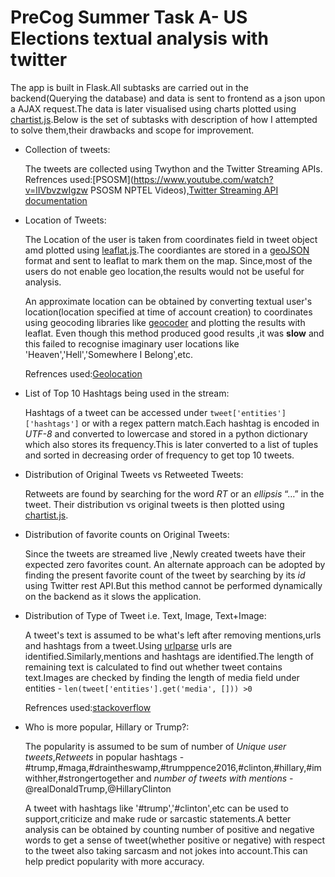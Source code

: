 # PreCog Summer Task A- US Elections textual analysis with twitter

The app is built in Flask.All subtasks are  carried out in the backend(Querying the database) and data is sent to frontend as a json upon a AJAX request.The data is later visualised using charts plotted using [chartist.js](https://gionkunz.github.io/chartist-js/).Below is the set of subtasks with description of how I attempted to solve them,their drawbacks and scope for improvement. 

*	Collection of tweets:

	The tweets are collected using Twython and the Twitter Streaming APIs.
	Refrences used:[PSOSM](https://www.youtube.com/watch?v=lIVbvzwIgzw PSOSM NPTEL Videos),[Twitter Streaming API documentation](https://dev.twitter.com/streaming/overview)

*	Location of Tweets:

	The Location of the user is taken from coordinates field in tweet object amd plotted using 
	[leaflat.js](http://leafletjs.com/).The coordiantes are stored in a [geoJSON](http://geojson.org/) format and sent to leaflat to mark them on the map.
	Since,most of the users do not enable geo location,the results would not be useful for analysis.

	An approximate location can be obtained by converting textual user's location(location specified at 	time of account creation) to coordinates using geocoding libraries like [geocoder](http://geocoder.readthedocs.io/) and plotting the results with leaflat.
		Even though this method produced good results ,it was **slow** and this failed to recognise imaginary user locations like 'Heaven','Hell','Somewhere I Belong',etc.

	Refrences used:[Geolocation](https://marcobonzanini.com/2015/06/16/mining-twitter-data-with-python-and-js-part-7-geolocation-and-interactive-maps/)

*	List of Top 10 Hashtags being used in the stream:

	Hashtags of a tweet can be accessed under `tweet['entities']['hashtags']` or with a regex pattern match.Each hashtag is encoded in *UTF-8* and converted to lowercase and stored in a python dictionary which also stores its frequency.This is later converted to a list of tuples and sorted in decreasing order of frequency to get top 10 tweets.


*	Distribution of Original Tweets vs Retweeted Tweets:
	
	Retweets are found by searching for the word *RT* or an *ellipsis* “…” in the tweet.
	Their distribution vs original tweets is then plotted using [chartist.js](https://gionkunz.github.io/chartist-js/).

*	Distribution of favorite counts on Original Tweets:
		
	Since the tweets are streamed live ,Newly created tweets have their expected zero favorites count.
	An alternate approach can be adopted by finding the present favorite count of the tweet by searching by its *id* using Twitter rest API.But this method cannot be performed dynamically on the backend as it slows the application.

*	Distribution of Type of Tweet i.e. Text, Image, Text+Image:
		
	A tweet's text is assumed to be what's left after removing mentions,urls and hashtags from a tweet.Using [urlparse](https://docs.python.org/2/library/urlparse.html) urls are identified.Similarly,mentions and hashtags are identified.The length of remaining text is calculated to find out whether tweet contains text.Images are checked by finding the length of media field under entities - `len(tweet['entities'].get('media', [])) >0`

	Refrences used:[stackoverflow](http://stackoverflow.com/questions/8376691/how-to-remove-hashtag-user-link-of-a-tweet-using-regular-expression)

*	Who is more popular, Hillary or Trump?:
		
	The popularity is assumed to be sum of number of *Unique user tweets*,*Retweets* in popular hashtags -#trump,#maga,#draintheswamp,#trumppence2016,#clinton,#hillary,#imwithher,#strongertogether and *number of tweets with mentions* - @realDonaldTrump,@HillaryClinton
	
	A tweet with hashtags like '#trump','#clinton',etc can be used to support,criticize and make rude or sarcastic statements.A better analysis can be obtained by counting number of positive and negative words to get a sense of tweet(whether positive or negative) with respect to the tweet also taking sarcasm and not jokes into account.This can help predict popularity with more accuracy.

